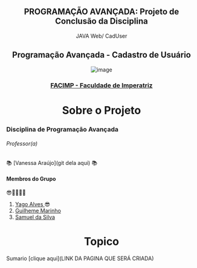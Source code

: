 <div align="center">
  <h2>PROGRAMAÇÃO AVANÇADA: Projeto de Conclusão da Disciplina</h2>
  JAVA Web/ CadUser
</div>

<div align="center">
  <h2>Programação Avançada - Cadastro de Usuário</h2>
  
  ![image](https://user-images.githubusercontent.com/61589386/117751503-9a5ab980-b1eb-11eb-8e98-8f2b58a28f46.png) 
  
  ### [FACIMP - Faculdade de Imperatriz](https://github.com/NT-Facimp)
</div>


  
  
<div align="center">
<h1> Sobre o Projeto </h1>
</div> 
  
 ### Disciplina de Programação Avançada
 
 ###### *Professor(a)*
  :books: [Vanessa Araújo](git dela aqui) :books:
  


<h4>Membros do Grupo</h4>😎👨‍💼👨‍💼


  1. [Yago Alves ](https://github.com/Yago-Captain) 😎
  2. [Guilheme Marinho](https://github.com/GuilherAndrad)
  3. [Samuel da Silva](https://github.com/Smk3Br)
  
  
<div align="center">
<h1> Topico </h1>
</div> 

Sumario [clique aqui](LINK DA PAGINA QUE SERÁ CRIADA)
